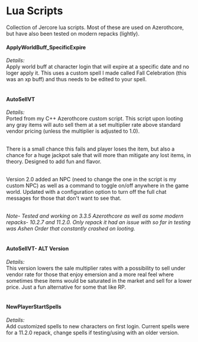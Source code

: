 # Lua Scripts
Collection of Jercore lua scripts. Most of these are used on Azerothcore, but have also been tested on modern repacks (lightly).

 <h4>ApplyWorldBuff_SpecificExpire<br></h4>
 <i>Details:</i><br>
 Apply world buff at character login that will expire at a specific date and no loger apply it. This uses a custom spell I made called Fall Celebration (this was an xp buff) and thus needs to be edited to your spell.<br><br>

<h4>
  AutoSellVT<br></h4>
 <i>Details:</i><br>
  Ported from my C++ Azerothcore custom script. This script upon looting any gray items will auto sell them at a set multiplier rate above standard vendor pricing (unless the multiplier is adjusted to 1.0). 
  
  <br>There is a small chance this fails and player loses the item, but also a chance for a huge jackpot sale that will more than mitigate any lost items, in theory. Designed to add fun and flavor. 
  
  <br>Version 2.0 added an NPC (need to change the one in the script is my custom NPC) as well as a command to toggle on/off anywhere in the game world. Updated with a configuration option to turn off the full chat messages for those that don't want to see that. 
  
  <br><i>Note- Tested and working on 3.3.5 Azerothcore as well as some modern repacks- 10.2.7 and 11.2.0. Only repack it had an issue with so far in testing was Ashen Order that constantly crashed on looting.</i><br><br>

 <h4>AutoSellVT- ALT Version<br></h4>
 <i>Details:</i><br>
 This version lowers the sale multiplier rates with a possibility to sell under vendor rate for those that enjoy emersion and a more real feel where sometimes these items would be saturated in the market and sell for a lower price. Just a fun alternative for some that like RP.<br><br>

 <h4>NewPlayerStartSpells<br></h4>
 <i>Details:</i><br>
 Add customized spells to new characters on first login. Current spells were for a 11.2.0 repack, change spells if testing/using with an older version.<br><br>

